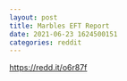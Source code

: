 ```yaml
--- 
layout: post 
title: Marbles EFT Report 
date: 2021-06-23 1624500151 
categories: reddit 
--- 
```

https://redd.it/o6r87f